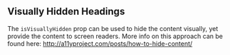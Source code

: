 ## Visually Hidden Headings

The `isVisuallyHidden` prop can be used to hide the content visually, yet provide the content to screen readers.
More info on this approach can be found here: http://a11yproject.com/posts/how-to-hide-content/
